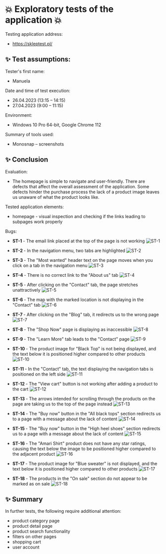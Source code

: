 # :boom: Exploratory tests of the application :boom:

Testing application address:
* https://skleptest.pl/

## :sparkles: Test assumptions:
<p> Tester's first name: </p>

* Manuela
<p> Date and time of test execution: </p>

* 26.04.2023 (13:15 – 14:15)
* 27.04.2023 (9:00 – 11:15)
<p> Environment: </p>

* Windows 10 Pro 64-bit, Google Chrome 112
<p> Summary of tools used: </p>

* Monosnap – screenshots

## :sparkles: Conclusion

<p> Evaluation: </p>

* The homepage is simple to navigate and user-friendly. There are defects that affect the overall assessment of the application. Some defects hinder the purchase process  the lack of a product image leaves us unaware of what the product looks like.

<p> Tested application elements: </p>

 *	homepage - visual inspection and checking if the links leading to subpages work properly

<p> Bugs: </p>

* <b> ST-1 </b> - The email link placed at the top of the page is not working
![ST-1](https://github.com/Caounee/skleptest/blob/main/ST-1.png)

* <b> ST-2 </b> - In the navigation menu, two tabs are highlighted
![ST-2](https://github.com/Caounee/skleptest/blob/main/ST-2.png)

* <b> ST-3 </b> - The "Most wanted" header text on the page moves when you click on a tab in the navigation menu
![ST-3](https://github.com/Caounee/skleptest/blob/main/ST-3.png)

* <b> ST-4 </b> - There is no correct link to the "About us" tab
![ST-4](https://github.com/Caounee/skleptest/blob/main/ST-4.png)

* <b> ST-5 </b> - After clicking on the "Contact" tab, the page stretches unattractively
![ST-5](https://github.com/Caounee/skleptest/blob/main/ST-5.png)

* <b> ST-6 </b> - The map with the marked location is not displaying in the "Contact" tab
![ST-6](https://github.com/Caounee/skleptest/blob/main/ST-6.png)

* <b> ST-7 </b> - After clicking on the "Blog" tab, it redirects us to the wrong page
![ST-7](https://github.com/Caounee/skleptest/blob/main/ST-7.png)

* <b> ST-8 </b> - The "Shop Now" page is displaying as inaccessible
![ST-8](https://github.com/Caounee/skleptest/blob/main/ST-8.png)

* <b> ST-9 </b> - The "Learn More" tab leads to the "Contact" page
![ST-9](https://github.com/Caounee/skleptest/blob/main/ST-9.png)

* <b> ST-10 </b> - The product image for "Black Top" is not being displayed, and the text below it is positioned higher compared to other products
![ST-10](ttps://github.com/Caounee/skleptest/blob/main/ST-10png)

* <b> ST-11 </b> - In the "Contact" tab, the text displaying the navigation tabs is positioned on the left side
![ST-11](ttps://github.com/Caounee/skleptest/blob/main/ST-11png)

* <b> ST-12 </b> - The "View cart" button is not working after adding a product to the cart
![ST-12](ttps://github.com/Caounee/skleptest/blob/main/ST-12png)

* <b> ST-13 </b> - The arrows intended for scrolling through the products on the page are taking us to the top of the page instead
![ST-13](ttps://github.com/Caounee/skleptest/blob/main/ST-13png)

* <b> ST-14 </b> - The "Buy now" button in the "All black tops" section redirects us to a page with a message about the lack of content
![ST-14](ttps://github.com/Caounee/skleptest/blob/main/ST-14png)

* <b> ST-15 </b> - The "Buy now" button in the "High heel shoes" section redirects us to a page with a message about the lack of content
![ST-15](ttps://github.com/Caounee/skleptest/blob/main/ST-15png)

* <b> ST-16 </b> - The "Amari Shirt" product does not have any star ratings, causing the text below the image to be positioned higher compared to the adjacent product
![ST-16](ttps://github.com/Caounee/skleptest/blob/main/ST-16png)

* <b> ST-17 </b> - The product image for "Blue sweater" is not displayed, and the text below it is positioned higher compared to other products
![ST-17](ttps://github.com/Caounee/skleptest/blob/main/ST-17png)

* <b> ST-18 </b> - The products in the "On sale" section do not appear to be marked as on sale
![ST-18](ttps://github.com/Caounee/skleptest/blob/main/ST-18png)

## :sparkles: Summary

<p> In further tests, the following require additional attention: </p>

*	product category page
*	product detail page
*	product search functionality
*	filters on other pages
*	shopping cart
*	user account
